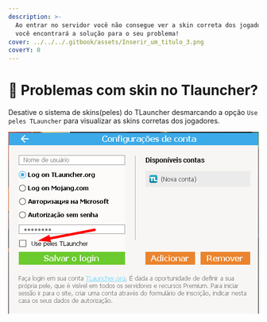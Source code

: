 ```yaml
---
description: >-
  Ao entrar no servidor você não consegue ver a skin correta dos jogadores? Aqui
  você encontrará a solução para o seu problema!
cover: ../../../.gitbook/assets/Inserir_um_titulo_3.png
coverY: 0
---
```


# 👕 Problemas com skin no Tlauncher?

Desative o sistema de skins(peles) do TLauncher desmarcando a opção `Use peles TLauncher` para visualizar as skins corretas dos jogadores.

![](<../../../.gitbook/assets/image (1) (1) (1) (1) (1) (1).png>)
